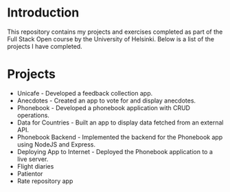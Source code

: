# Introduction
This repository contains my projects and exercises completed as part of the Full Stack Open course by the University of Helsinki. Below is a list of the projects I have completed.

# Projects 
* Unicafe - Developed a feedback collection app.
* Anecdotes - Created an app to vote for and display anecdotes.
* Phonebook - Developed a phonebook application with CRUD operations.
* Data for Countries - Built an app to display data fetched from an external API.
* Phonebook Backend - Implemented the backend for the Phonebook app using NodeJS and Express.
* Deploying App to Internet - Deployed the Phonebook application to a live server.
* Flight diaries
* Patientor
* Rate repository app
  
